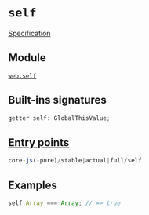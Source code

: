 # `self`
[Specification](https://html.spec.whatwg.org/multipage/window-object.html#dom-self)

## Module 
[`web.self`](https://github.com/zloirock/core-js/blob/master/packages/core-js/modules/web.self.js)

## Built-ins signatures
```ts
getter self: GlobalThisValue;
```

## [Entry points]({docs-version}/docs/usage#h-entry-points)
```ts
core-js(-pure)/stable|actual|full/self
```

## Examples
```js
self.Array === Array; // => true
```
